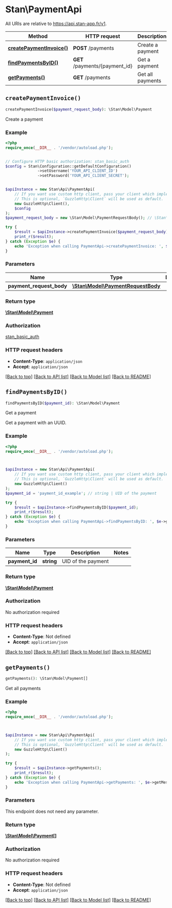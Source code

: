 # Stan\PaymentApi

All URIs are relative to https://api.stan-app.fr/v1.

Method | HTTP request | Description
------------- | ------------- | -------------
[**createPaymentInvoice()**](PaymentApi.md#createPaymentInvoice) | **POST** /payments | Create a payment
[**findPaymentsByID()**](PaymentApi.md#findPaymentsByID) | **GET** /payments/{payment_id} | Get a payment
[**getPayments()**](PaymentApi.md#getPayments) | **GET** /payments | Get all payments


## `createPaymentInvoice()`

```php
createPaymentInvoice($payment_request_body): \Stan\Model\Payment
```

Create a payment

### Example

```php
<?php
require_once(__DIR__ . '/vendor/autoload.php');


// Configure HTTP basic authorization: stan_basic_auth
$config = Stan\Configuration::getDefaultConfiguration()
              ->setUsername('YOUR_API_CLIENT_ID')
              ->setPassword('YOUR_API_CLIENT_SECRET');


$apiInstance = new Stan\Api\PaymentApi(
    // If you want use custom http client, pass your client which implements `GuzzleHttp\ClientInterface`.
    // This is optional, `GuzzleHttp\Client` will be used as default.
    new GuzzleHttp\Client(),
    $config
);
$payment_request_body = new \Stan\Model\PaymentRequestBody(); // \Stan\Model\PaymentRequestBody

try {
    $result = $apiInstance->createPaymentInvoice($payment_request_body);
    print_r($result);
} catch (Exception $e) {
    echo 'Exception when calling PaymentApi->createPaymentInvoice: ', $e->getMessage(), PHP_EOL;
}
```

### Parameters

Name | Type | Description  | Notes
------------- | ------------- | ------------- | -------------
 **payment_request_body** | [**\Stan\Model\PaymentRequestBody**](../Model/PaymentRequestBody.md)|  | [optional]

### Return type

[**\Stan\Model\Payment**](../Model/Payment.md)

### Authorization

[stan_basic_auth](../../README.md#stan_basic_auth)

### HTTP request headers

- **Content-Type**: `application/json`
- **Accept**: `application/json`

[[Back to top]](#) [[Back to API list]](../../README.md#endpoints)
[[Back to Model list]](../../README.md#models)
[[Back to README]](../../README.md)

## `findPaymentsByID()`

```php
findPaymentsByID($payment_id): \Stan\Model\Payment
```

Get a payment

Get a payment with an UUID.

### Example

```php
<?php
require_once(__DIR__ . '/vendor/autoload.php');



$apiInstance = new Stan\Api\PaymentApi(
    // If you want use custom http client, pass your client which implements `GuzzleHttp\ClientInterface`.
    // This is optional, `GuzzleHttp\Client` will be used as default.
    new GuzzleHttp\Client()
);
$payment_id = 'payment_id_example'; // string | UID of the payment

try {
    $result = $apiInstance->findPaymentsByID($payment_id);
    print_r($result);
} catch (Exception $e) {
    echo 'Exception when calling PaymentApi->findPaymentsByID: ', $e->getMessage(), PHP_EOL;
}
```

### Parameters

Name | Type | Description  | Notes
------------- | ------------- | ------------- | -------------
 **payment_id** | **string**| UID of the payment |

### Return type

[**\Stan\Model\Payment**](../Model/Payment.md)

### Authorization

No authorization required

### HTTP request headers

- **Content-Type**: Not defined
- **Accept**: `application/json`

[[Back to top]](#) [[Back to API list]](../../README.md#endpoints)
[[Back to Model list]](../../README.md#models)
[[Back to README]](../../README.md)

## `getPayments()`

```php
getPayments(): \Stan\Model\Payment[]
```

Get all payments

### Example

```php
<?php
require_once(__DIR__ . '/vendor/autoload.php');



$apiInstance = new Stan\Api\PaymentApi(
    // If you want use custom http client, pass your client which implements `GuzzleHttp\ClientInterface`.
    // This is optional, `GuzzleHttp\Client` will be used as default.
    new GuzzleHttp\Client()
);

try {
    $result = $apiInstance->getPayments();
    print_r($result);
} catch (Exception $e) {
    echo 'Exception when calling PaymentApi->getPayments: ', $e->getMessage(), PHP_EOL;
}
```

### Parameters

This endpoint does not need any parameter.

### Return type

[**\Stan\Model\Payment[]**](../Model/Payment.md)

### Authorization

No authorization required

### HTTP request headers

- **Content-Type**: Not defined
- **Accept**: `application/json`

[[Back to top]](#) [[Back to API list]](../../README.md#endpoints)
[[Back to Model list]](../../README.md#models)
[[Back to README]](../../README.md)
